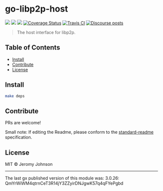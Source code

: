 go-libp2p-host
==================

[![](https://img.shields.io/badge/made%20by-Protocol%20Labs-blue.svg?style=flat-square)](https://protocol.ai)
[![](https://img.shields.io/badge/project-libp2p-yellow.svg?style=flat-square)](https://libp2p.io/)
[![](https://img.shields.io/badge/freenode-%23libp2p-yellow.svg?style=flat-square)](http://webchat.freenode.net/?channels=%23libp2p)
[![Coverage Status](https://coveralls.io/repos/github/libp2p/go-libp2p-host/badge.svg?branch=master)](https://coveralls.io/github/libp2p/go-libp2p-host?branch=master)
[![Travis CI](https://travis-ci.org/libp2p/go-libp2p-host.svg?branch=master)](https://travis-ci.org/libp2p/go-libp2p-host)
[![Discourse posts](https://img.shields.io/discourse/https/discuss.libp2p.io/posts.svg)](https://discuss.libp2p.io)

> The host interface for libp2p.


## Table of Contents

- [Install](#install)
- [Contribute](#contribute)
- [License](#license)

## Install

```sh
make deps
```

## Contribute

PRs are welcome!

Small note: If editing the Readme, please conform to the [standard-readme](https://github.com/RichardLitt/standard-readme) specification.

## License

MIT © Jeromy Johnson

---

The last gx published version of this module was: 3.0.26: QmYrWiWM4qtrnCeT3R14jY3ZZyirDNJgwK57q4qFYePgbd
